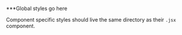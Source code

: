 ***Global styles go here

Component specific styles should live the same directory as their `.jsx` component.
